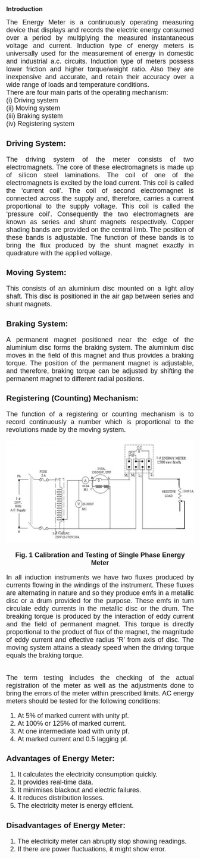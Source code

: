 <head>

<script type="text/javascript" async src="https://cdn.mathjax.org/mathjax/latest/MathJax.js?config=TeX-MML-AM_CHTML"> 
  
</script>

</head>


### Introduction

<div style="text-align: justify; font-size: 18px;font-family: 'Nunito Sans',sans-serif;">
 The Energy Meter is a continuously operating measuring device that displays and records the electric energy consumed over a period by multiplying the measured instantaneous voltage and current. Induction type of energy meters is universally used for the measurement of energy in domestic and industrial a.c. circuits. Induction type of meters possess lower friction and higher torque/weight ratio. Also they are inexpensive and accurate, and retain their accuracy over a wide range of loads and temperature conditions.<br>There are four main parts of the operating mechanism:<br>   
(i) Driving system<br>  
(ii) Moving system<br>  
(iii) Braking system<br>  
(iv) Registering system<br>

### Driving System: 

The driving system of the meter consists of two electromagnets. The core of these electromagnets is made up of silicon steel laminations. The coil of one of the electromagnets is excited by the load current. This coil is called the ‘current coil’. The coil of second electromagnet is connected across the supply and, therefore, carries a current proportional to the supply voltage. This coil is called the ‘pressure coil’. Consequently the two electromagnets are known as series and shunt magnets respectively. Copper shading bands are provided on the central limb. The position of these bands is adjustable. The function of these bands is to bring the flux produced by the shunt magnet exactly in quadrature with the applied voltage.<br>

### Moving System: 

This consists of an aluminium disc mounted on a light alloy shaft. This disc is positioned in the air gap between series and shunt magnets.
<br>

### Braking System:

A permanent magnet positioned near the edge of the aluminium disc forms the braking system. The aluminium disc moves in the field of this magnet and thus provides a braking torque. The position of the permanent magnet is adjustable, and therefore, braking torque can be adjusted by shifting the permanent magnet to different radial positions.<br>

### Registering (Counting) Mechanism:<br>
The function of a registering or counting mechanism is to record continuously a number which is proportional to the revolutions made by the moving system.<br>

<center>

![circuit](images/circuit.png) 

**Fig. 1 Calibration and Testing of Single Phase Energy Meter**

</center>

In all induction instruments we have two fluxes produced by currents flowing in the windings of the instrument. These fluxes are alternating in nature and so they produce emfs in a metallic disc or a drum provided for the purpose. These emfs in turn circulate eddy currents in the metallic disc or the drum. The breaking torque is produced by the interaction of eddy current and the field of permanent magnet. This torque is directly proportional to the product of flux of the magnet, the magnitude of eddy current and effective radius ‘R’ from axis of disc. The moving system attains a steady speed when the driving torque equals the braking torque.<br><br> 
  
The term testing includes the checking of the actual registration of the meter as well as the adjustments done to bring the errors of the meter within prescribed limits. AC energy meters should be tested for the following conditions:
1. At 5% of marked current with unity pf.
2. At 100% or 125% of marked current.
3. At one intermediate load with unity pf.
4. At marked current and 0.5 lagging pf.<br>

### Advantages of Energy Meter:

1. It calculates the electricity consumption quickly.
2. It provides real-time data. 
3. It minimises blackout and electric failures.
4. It reduces distribution losses.
5. The electricity meter is energy efficient. 

### Disadvantages of Energy Meter:

1. The electricity meter can abruptly stop showing readings.
2. If there are power fluctuations, it might show error.


</div>
